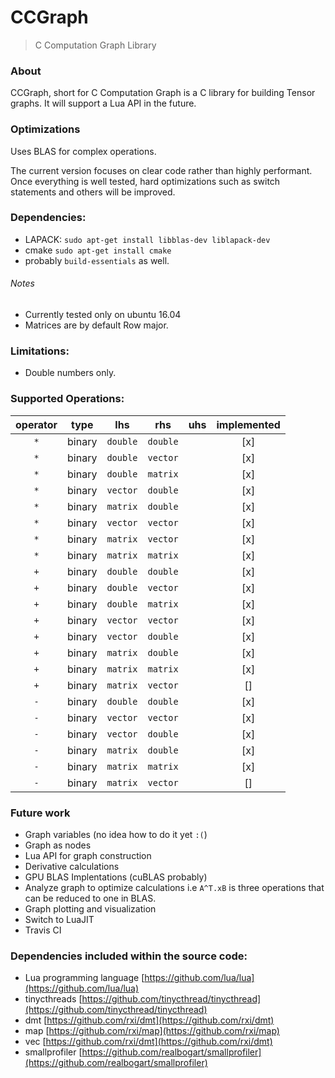 CCGraph
===

> C Computation Graph Library

### About

CCGraph, short for C Computation Graph is a C library for building Tensor graphs.
It will support a Lua API in the future.

### Optimizations
Uses BLAS for complex operations.

The current version focuses on clear code rather than highly performant.
Once everything is well tested, hard optimizations such as switch statements and others will be improved.

### Dependencies:

- LAPACK: `sudo apt-get install libblas-dev liblapack-dev`
- cmake `sudo apt-get install cmake`
- probably `build-essentials` as well.

###### Notes

- Currently tested only on ubuntu 16.04
- Matrices are by default Row major.

### Limitations:
- Double numbers only.

### Supported Operations:

|operator|type|lhs|rhs|uhs|implemented|
|:---:|:---:|:---:|:---:|:---:|:---:|
|`*`|binary|`double`|`double`||[x]|
|`*`|binary|`double`|`vector`||[x]|
|`*`|binary|`double`|`matrix`||[x]|
|`*`|binary|`vector`|`double`||[x]|
|`*`|binary|`matrix`|`double`||[x]|
|`*`|binary|`vector`|`vector`||[x]|
|`*`|binary|`matrix`|`vector`||[x]|
|`*`|binary|`matrix`|`matrix`||[x]|
|`+`|binary|`double`|`double`||[x]|
|`+`|binary|`double`|`vector`||[x]|
|`+`|binary|`double`|`matrix`||[x]|
|`+`|binary|`vector`|`vector`||[x]|
|`+`|binary|`vector`|`double`||[x]|
|`+`|binary|`matrix`|`double`||[x]|
|`+`|binary|`matrix`|`matrix`||[x]|
|`+`|binary|`matrix`|`vector`||[]|
|`-`|binary|`double`|`double`||[x]|
|`-`|binary|`vector`|`vector`||[x]|
|`-`|binary|`vector`|`double`||[x]|
|`-`|binary|`matrix`|`double`||[x]|
|`-`|binary|`matrix`|`matrix`||[x]|
|`-`|binary|`matrix`|`vector`||[]|

### Future work
- Graph variables (no idea how to do it yet `:(`)
- Graph as nodes
- Lua API for graph construction
- Derivative calculations
- GPU BLAS Implentations (cuBLAS probably)
- Analyze graph to optimize calculations i.e `A^T.xB` is three operations that can be reduced to one in BLAS.
- Graph plotting and visualization
- Switch to LuaJIT
- Travis CI

### Dependencies included within the source code:
- Lua programming language [https://github.com/lua/lua](https://github.com/lua/lua)
- tinycthreads [https://github.com/tinycthread/tinycthread](https://github.com/tinycthread/tinycthread)
- dmt [https://github.com/rxi/dmt](https://github.com/rxi/dmt)
- map  [https://github.com/rxi/map](https://github.com/rxi/map)
- vec [https://github.com/rxi/dmt](https://github.com/rxi/dmt)
- smallprofiler [https://github.com/realbogart/smallprofiler](https://github.com/realbogart/smallprofiler)
